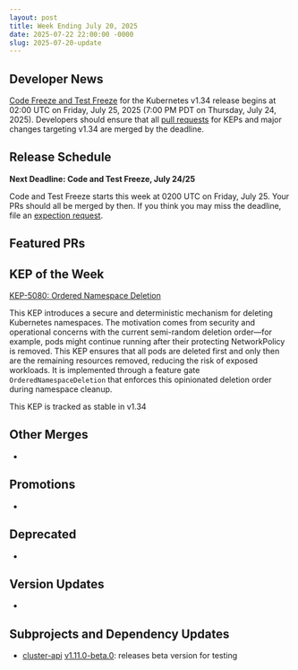 ```yaml
---
layout: post
title: Week Ending July 20, 2025
date: 2025-07-22 22:00:00 -0000
slug: 2025-07-20-update
---
```


## Developer News

[Code Freeze and Test Freeze](https://github.com/kubernetes/sig-release/blob/master/releases/release_phases.md#code-freeze) for the Kubernetes v1.34 release begins at 02:00 UTC on Friday, July 25, 2025 (7:00 PM PDT on Thursday, July 24, 2025). Developers should ensure that all [pull requests]([https://sessionize.com/maintainer-summit-na-2025](https://github.com/kubernetes/kubernetes/pulls)) for KEPs and major changes targeting v1.34 are merged by the deadline.

## Release Schedule

**Next Deadline: Code and Test Freeze, July 24/25**

Code and Test Freeze starts this week at 0200 UTC on Friday, July 25. Your PRs should all be merged by then. If you think you may miss the deadline, file an [expection request](https://github.com/kubernetes/sig-release/blob/master/releases/EXCEPTIONS.md).


## Featured PRs


## KEP of the Week

[KEP-5080: Ordered Namespace Deletion](https://github.com/kubernetes/enhancements/blob/master/keps/sig-api-machinery/5080-ordered-namespace-deletion/README.md)

This KEP introduces a secure and deterministic mechanism for deleting Kubernetes namespaces. The motivation comes from security and operational concerns with the current semi-random deletion order—for example, pods might continue running after their protecting NetworkPolicy is removed. This KEP ensures that all pods are deleted first and only then are the remaining resources removed, reducing the risk of exposed workloads. It is implemented through a feature gate `OrderedNamespaceDeletion` that enforces this opinionated deletion order during namespace cleanup.

This KEP is tracked as stable in v1.34

## Other Merges

*

## Promotions

*

## Deprecated

*

## Version Updates

*

## Subprojects and Dependency Updates

* [cluster-api](https://github.com/kubernetes-sigs/cluster-api) [v1.11.0-beta.0](https://github.com/kubernetes-sigs/cluster-api/releases/tag/v1.11.0-beta.0): releases beta version for testing
